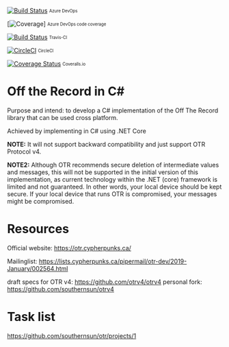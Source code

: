 [![Build Status](https://dev.azure.com/OffTheRecordv4/OTRv4/_apis/build/status/southernsun.otr?branchName=master)](https://dev.azure.com/OffTheRecordv4/OTRv4/_build/latest?definitionId=1&branchName=master) <sub><sup>Azure DevOps</sup></sub>

[![Coverage](https://img.shields.io/azure-devops/coverage/OffTheRecordv4/OTRv4/1)] <sub><sup>Azure DevOps code coverage</sup></sub>

[![Build Status](https://travis-ci.org/southernsun/otr.svg?branch=master)](https://travis-ci.org/southernsun/otr) <sub><sup>Travis-CI</sup></sub>

[![CircleCI](https://circleci.com/gh/southernsun/otr.svg?style=shield)](https://circleci.com/gh/southernsun/otr) <sub><sup>CircleCI</sup></sub>

[![Coverage Status](https://coveralls.io/repos/github/southernsun/otr/badge.svg?branch=%28no+branch%29)](https://coveralls.io/github/southernsun/otr?branch=%28no+branch%29) <sub><sup>Coveralls.io</sup></sub>

# Off the Record in C#

Purpose and intend: to develop a C# implementation of the Off The Record library that can be used cross platform.

Achieved by implementing in C# using .NET Core

**NOTE:** It will not support backward compatibility and just support OTR Protocol v4.

**NOTE2:** Although OTR recommends secure deletion of intermediate values and messages, 
this will not be supported in the initial version of this implementation, as current technology within the .NET (core) framework is limited and not guaranteed.
In other words, your local device should be kept secure. If your local device that runs OTR is compromised, your messages might be compromised.

# Resources

Official website: https://otr.cypherpunks.ca/

Mailinglist: https://lists.cypherpunks.ca/pipermail/otr-dev/2019-January/002564.html

draft specs for OTR v4: https://github.com/otrv4/otrv4
personal fork: https://github.com/southernsun/otrv4

# Task list

https://github.com/southernsun/otr/projects/1

